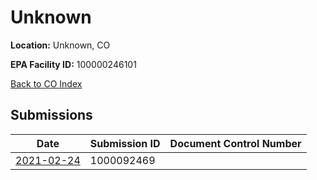 # Unknown

**Location:** Unknown, CO

**EPA Facility ID:** 100000246101

[Back to CO Index](../../index.md)

## Submissions

| Date | Submission ID | Document Control Number |
|------|--------------|-------------------------|
| [2021-02-24](submissions/1000092469.md) | 1000092469 |  |
